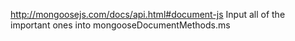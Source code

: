 http://mongoosejs.com/docs/api.html#document-js
	Input all of the important ones into mongooseDocumentMethods.ms